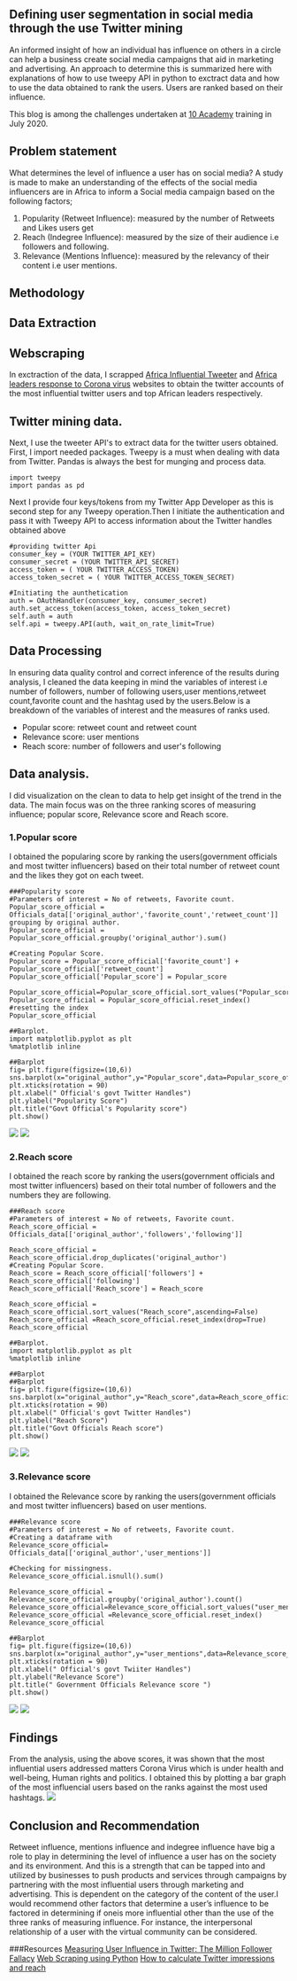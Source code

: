 ## Defining user segmentation in social media through the use Twitter mining

An informed insight of how an individual has influence on others in a circle can help a business create social media campaigns that aid in marketing and advertising. An approach to determine this is summarized here with explanations of how to use tweepy API in python to exctract data and how to use the data obtained
to rank the users. Users are ranked based on their influence.

This blog is among the challenges undertaken at [10 Academy](https://www.10academy.org/) training in July 2020.

## Problem statement
What determines the level of influence a user has on social media?
A study is made to make an understanding of the effects of the social media influencers are in Africa to inform a Social media campaign based on the following factors;

1. Popularity (Retweet Influence): measured by the number of Retweets and Likes users get
2. Reach (Indegree Influence): measured by the size of their audience i.e followers and following.
3. Relevance (Mentions Influence): measured by the relevancy of their content i.e user mentions.

## Methodology
## Data Extraction
## Webscraping
In exctraction of the data, I scrapped [Africa Influential Tweeter](https://africafreak.com/100-most-influential-twitter-users-in-africa)
and [Africa	leaders response to Corona virus](https://www.atlanticcouncil.org/blogs/africasource/african-leaders-respond-to-coronavirus-ontwitter/#east-africa) websites  to obtain the twitter accounts of the most influential twitter users and top African leaders respectively.
## Twitter mining data.
Next, I use the tweeter API's to extract data for the twitter users obtained.
First, I import needed packages. Tweepy is a must when dealing with data from Twitter. Pandas is always the  best  for munging and process data.
```
import tweepy
import pandas as pd
```
Next I provide four keys/tokens from  my Twitter App Developer as this is  second step for any Tweepy operation.Then I initiate the authentication and pass it with 
Tweepy API to access information about the Twitter handles obtained above
```
#providing twitter Api
consumer_key = (YOUR TWITTER_API_KEY)
consumer_secret = (YOUR TWITTER_API_SECRET)
access_token = ( YOUR TWITTER_ACCESS_TOKEN)
access_token_secret = ( YOUR TWITTER_ACCESS_TOKEN_SECRET)

#Initiating the aunthetication
auth = OAuthHandler(consumer_key, consumer_secret)
auth.set_access_token(access_token, access_token_secret)
self.auth = auth
self.api = tweepy.API(auth, wait_on_rate_limit=True)
```
## Data Processing
In ensuring data quality control  and correct inference of the results during analysis, I cleaned the data keeping in mind  the variables of interest i.e number of followers, number of following users,user mentions,retweet count,favorite count and the hashtag used by the users.Below is a breakdown of the variables of interest and the measures of ranks used.
* Popular score: retweet count and retweet count
* Relevance score: user mentions
* Reach score: number of followers and user's following

## Data analysis.
I did visualization on the clean to data to help get insight of the trend in the data. The main focus was on the three ranking scores of measuring influence; popular score, Relevance score and Reach score.
### 1.Popular score
I obtained the popularing score by ranking the users(government officials and most twitter influencers) based on their total number of retweet count and the likes they got on each tweet.
```
###Popularity score
#Parameters of interest = No of retweets, Favorite count.
Popular_score_official = Officials_data[['original_author','favorite_count','retweet_count']]
grouping by original author.
Popular_score_official = Popular_score_official.groupby('original_author').sum()

#Creating Popular Score.
Popular_score = Popular_score_official['favorite_count'] + Popular_score_official['retweet_count']
Popular_score_official['Popular_score'] = Popular_score

Popular_score_official=Popular_score_official.sort_values("Popular_score",ascending=False)
Popular_score_official = Popular_score_official.reset_index()  #resetting the index
Popular_score_official

##Barplot.
import matplotlib.pyplot as plt
%matplotlib inline

##Barplot
fig= plt.figure(figsize=(10,6))
sns.barplot(x="original_author",y="Popular_score",data=Popular_score_official)
plt.xticks(rotation = 90)
plt.xlabel(" Official's govt Twitter Handles")
plt.ylabel("Popularity Score")
plt.title("Govt Official's Popularity score")
plt.show()
```
![](Govt_poularityscore.png) ![](Influencer_popularity%20score.png)

### 2.Reach score
I obtained the reach score by ranking the users(government officials and most twitter influencers) based on their total number of followers and the numbers they are following.
```
###Reach score
#Parameters of interest = No of retweets, Favorite count.
Reach_score_official = Officials_data[['original_author','followers','following']]

Reach_score_official = Reach_score_official.drop_duplicates('original_author')
#Creating Popular Score.
Reach_score = Reach_score_official['followers'] + Reach_score_official['following']
Reach_score_official['Reach_score'] = Reach_score

Reach_score_official = Reach_score_official.sort_values("Reach_score",ascending=False)
Reach_score_official =Reach_score_official.reset_index(drop=True)
Reach_score_official

##Barplot.
import matplotlib.pyplot as plt
%matplotlib inline

##Barplot
##Barplot
fig= plt.figure(figsize=(10,6))
sns.barplot(x="original_author",y="Reach_score",data=Reach_score_official)
plt.xticks(rotation = 90)
plt.xlabel(" Official's govt Twitter Handles")
plt.ylabel("Reach Score")
plt.title("Govt Officials Reach score")
plt.show()
```
![](Govt_Reach%20score.png) ![](Influencer_Reach%20score.png)
### 3.Relevance score
I obtained the Relevance  score by ranking the users(government officials and most twitter influencers) based on user mentions.
```
###Relevance score
#Parameters of interest = No of retweets, Favorite count.
#Creating a dataframe with 
Relevance_score_official= Officials_data[['original_author','user_mentions']]

#Checking for missingness.
Relevance_score_official.isnull().sum()  

Relevance_score_official = Relevance_score_official.groupby('original_author').count()
Relevance_score_official=Relevance_score_official.sort_values("user_mentions",ascending=False)
Relevance_score_official =Relevance_score_official.reset_index()
Relevance_score_official

##Barplot
fig= plt.figure(figsize=(10,6))
sns.barplot(x="original_author",y="user_mentions",data=Relevance_score_official)
plt.xticks(rotation = 90)
plt.xlabel(" Official's govt Twiiter Handles")
plt.ylabel("Relevance Score")
plt.title(" Government Officials Relevance score ")
plt.show()
```
![](Govt_Relevance%20score.png) ![](Influencer_Relevance%20Score.png)

## Findings
From the analysis, using the above scores, it was shown that the most influential users addressed matters Corona Virus which is under health and well-being, Human rights and politics. I obtained this by plotting a bar graph of the most influencial users based on the ranks against the most used hashtags.
![](Overall%20hashtags..png)


## Conclusion and Recommendation

Retweet influence, mentions influence and indegree influence have big a role to play in determining the
level of influence a user has on the society and its environment. And this is a strength that can be
tapped into and utilized by businesses to push products and services through campaigns by partnering
with the most influential users through marketing and advertising. This is dependent on the category of the content of the user.I would recommend other factors that determine a user’s influence to be factored in determining if oneis more influential other than the use of the three ranks of measuring influence. For instance, the interpersonal relationship of a user with the virtual community can be considered. 

###Resources
[Measuring User Influence in Twitter: The Million Follower Fallacy](http://twitter.mpi-sws.org/icwsm2010_fallacy.pdf)
[Web Scraping using Python](https://www.edureka.co/blog/web-scraping-with-python/)
[How to calculate Twitter impressions and reach](https://www.tweetbinder.com/blog/twitter-impressions/)
